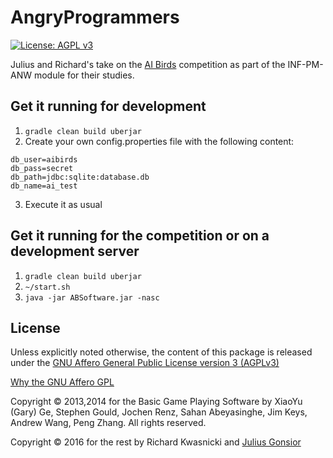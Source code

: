 # AngryProgrammers
[![License: AGPL v3](https://img.shields.io/badge/License-AGPL%20v3-blue.svg)](http://www.gnu.org/licenses/agpl-3.0)

Julius and Richard's take on the [AI Birds](http://aibirds.org/) competition as part of the INF-PM-ANW module for their studies.

## Get it running for development
1. `gradle clean build uberjar`
2. Create your own config.properties file with the following content:

 ```
 db_user=aibirds
 db_pass=secret
 db_path=jdbc:sqlite:database.db
 db_name=ai_test
 ```
 
3. Execute it as usual

## Get it running for the competition or on a development server
1. `gradle clean build uberjar`
2. `~/start.sh`
3. `java -jar ABSoftware.jar -nasc`

<!--
@todo: merge gradle clean etc. into ~/start.sh
-->

## License
Unless explicitly noted otherwise, the content of this package is released under the [GNU Affero General Public License version 3 (AGPLv3)](http://www.gnu.org/licenses/agpl.html)

[Why the GNU Affero GPL](http://www.gnu.org/licenses/why-affero-gpl.html)

Copyright © 2013,2014 for the Basic Game Playing Software by XiaoYu (Gary) Ge, Stephen Gould, Jochen Renz, Sahan Abeyasinghe, Jim Keys, Andrew Wang, Peng Zhang. All rights reserved.

Copyright © 2016 for the rest by Richard Kwasnicki and [Julius Gonsior](https://gaenseri.ch/) 
